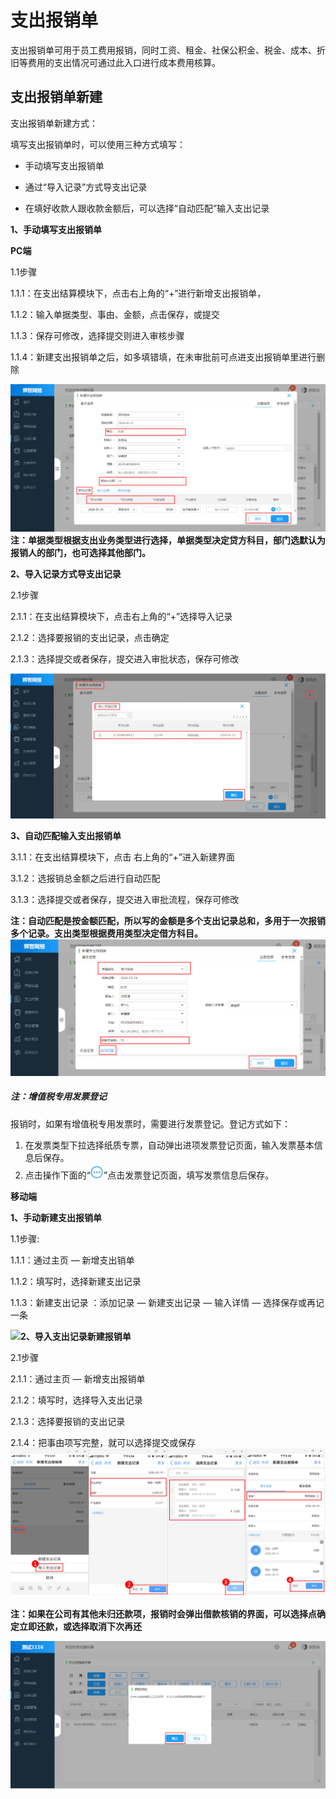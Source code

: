 # 支出报销单

支出报销单可用于员工费用报销，同时工资、租金、社保公积金、税金、成本、折旧等费用的支出情况可通过此入口进行成本费用核算。

## 支出报销单新建

支出报销单新建方式：

填写支出报销单时，可以使用三种方式填写：

* 手动填写支出报销单

* 通过“导入记录”方式导支出记录

* 在填好收款人跟收款金额后，可以选择“自动匹配”输入支出记录

**1、手动填写支出报销单**

**PC端**

1.1步骤

1.1.1：在支出结算模块下，点击右上角的“+”进行新增支出报销单，

1.1.2：输入单据类型、事由、金额，点击保存，或提交

1.1.3：保存可修改，选择提交则进入审核步骤

1.1.4：新建支出报销单之后，如多填错填，在未审批前可点进支出报销单里进行删除

![](/assets/1.png)**注：单据类型根据支出业务类型进行选择，单据类型决定贷方科目，部门选默认为报销人的部门，也可选择其他部门。**

**2、导入记录方式导支出记录**

2.1步骤

2.1.1：在支出结算模块下，点击右上角的“+”选择导入记录

2.1.2：选择要报销的支出记录，点击确定

2.1.3：选择提交或者保存，提交进入审批状态，保存可修改

![](/assets/22.png)

**3、自动匹配输入支出报销单**

3.1.1：在支出结算模块下，点击 右上角的“+”进入新建界面

3.1.2：选报销总金额之后进行自动匹配

3.1.3：选择提交或者保存，提交进入审批流程，保存可修改

**注：自动匹配是按金额匹配，所以写的金额是多个支出记录总和，多用于一次报销多个记录。支出类型根据费用类型决定借方科目。**![](/assets/报销.png)

##### 注：增值税专用发票登记

报销时，如果有增值税专用发票时，需要进行发票登记。登记方式如下：

1. 在发票类型下拉选择纸质专票，自动弹出进项发票登记页面，输入发票基本信息后保存。
2. 点击操作下面的“![](/assets/图片1111.png)”点击发票登记页面，填写发票信息后保存。

**移动端**

**1、手动新建支出报销单**

1.1步骤:

1.1.1：通过主页  —  新增支出销单

1.1.2：填写时，选择新建支出记录

1.1.3：新建支出记录  ：添加记录  — 新建支出记录  — 输入详情 —  选择保存或再记一条

![](/assets/他.png)**2、导入支出记录新建报销单**

2.1步骤

2.1.1：通过主页  —  新增支出报销单

2.1.2：填写时，选择导入支出记录

2.1.3：选择要报销的支出记录

2.1.4：把事由项写完整，就可以选择提交或保存![](/assets/让我.png)

**注：如果在公司有其他未归还款项，报销时会弹出借款核销的界面，可以选择点确定立即还款，或选择取消下次再还**

![](/assets/核销.png)

